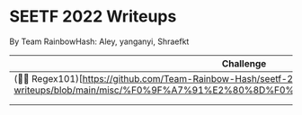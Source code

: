 # SEETF 2022 Writeups
By Team RainbowHash\: Aley, yanganyi, Shraefkt

| **Challenge**                                                                                                                                   | **Category** | **Solves** | **Points** |
|-------------------------------------------------------------------------------------------------------------------------------------------------|--------------|------------|------------|
| (🧑‍🎓 Regex101)[https://github.com/Team-Rainbow-Hash/seetf-2022-writeups/blob/main/misc/%F0%9F%A7%91%E2%80%8D%F0%9F%8E%93%20Regex101/regex101.md] | Misc         | 382        | 100        |
|                                                                                                                                                 |              |            |            |
|                                                                                                                                                 |              |            |            |